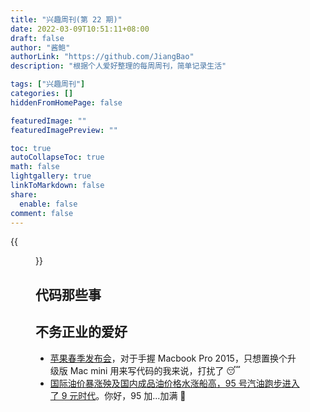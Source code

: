 ```yaml
---
title: "兴趣周刊(第 22 期)"
date: 2022-03-09T10:51:11+08:00
draft: false
author: "酱鲍"
authorLink: "https://github.com/JiangBao"
description: "根据个人爱好整理的每周周刊，简单记录生活"

tags: ["兴趣周刊"]
categories: []
hiddenFromHomePage: false

featuredImage: ""
featuredImagePreview: ""

toc: true
autoCollapseToc: true
math: false
lightgallery: true
linkToMarkdown: false
share:
  enable: false
comment: false
---
```


<!--more-->
{{<figure src="https://www.apple.com/newsroom/images/product/mac/standard/Apple-Mac-Studio-Studio-Display-hero-220308_big.jpg.large.jpg" title="苹果推出全新 Mac Studio 和 Studio Display">}}

## 代码那些事

## 不务正业的爱好
* [苹果春季发布会](https://www.apple.com.cn/apple-events/march-2022/)，对于手握 Macbook Pro 2015，只想置换个升级版 Mac mini 用来写代码的我来说，打扰了 😴
* [国际油价暴涨殃及国内成品油价格水涨船高，95 号汽油跑步进入了 9 元时代](https://www.weibo.com/a/hot/b986ca29679cc44a_0.html?type=grab)。你好，95 加...加满 🙈